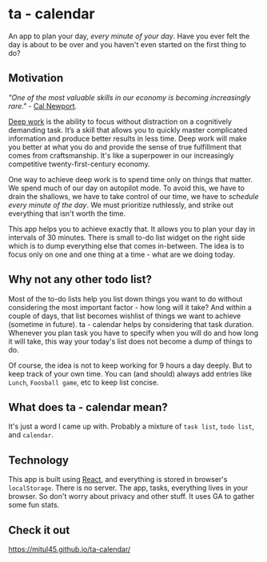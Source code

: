 # ta - calendar
An app to plan your day, _every minute of your day_. Have you ever felt the day is about to be over and you haven't even started on the first thing to do? 
  
## Motivation
_"One of the most valuable skills in our economy is becoming increasingly rare."_ - [Cal Newport](http://calnewport.com/). 
  
[Deep work](https://www.goodreads.com/book/show/25744928-deep-work) is the ability to focus without distraction on a cognitively demanding task. It’s a skill that allows you to quickly master complicated information and produce better results in less time. Deep work will make you better at what you do and provide the sense of true fulfillment that comes from craftsmanship. It's like a superpower in our increasingly competitive twenty-first-century economy.  
  
One way to achieve deep work is to spend time only on things that matter. We spend much of our day on autopilot mode. To avoid this, we have to drain the shallows, we have to take control of our time, we have to _schedule every minute of the day_. We must prioritize ruthlessly, and strike out everything that isn't worth the time.
  
This app helps you to achieve exactly that. It allows you to plan your day in intervals of 30 minutes. There is small to-do list widget on the right side which is to dump everything else that comes in-between. The idea is to focus only on one and one thing at a time - what are we doing today.

## Why not any other todo list?
Most of the to-do lists help you list down things you want to do without considering the most important factor - how long will it take? And within a couple of days, that list becomes wishlist of things we want to achieve (sometime in future). ta - calendar helps by considering that task duration. Whenever you plan task you have to specify when you will do and how long it will take, this way your today's list does not become a dump of things to do.

Of course, the idea is not to keep working for 9 hours a day deeply. But to keep track of your own time. You can (and should) always add entries like `Lunch`, `Foosball game`, etc to keep list concise.

## What does ta - calendar mean?
It's just a word I came up with. Probably a mixture of `task list`, `todo list`, and `calendar`.

## Technology
This app is built using [React](https://facebook.github.io/react/), and everything is stored in browser's `localStorage`. There is no server. The app, tasks, everything lives in your browser. So don't worry about privacy and other stuff. It uses GA to gather some fun stats.

## Check it out
https://mitul45.github.io/ta-calendar/
